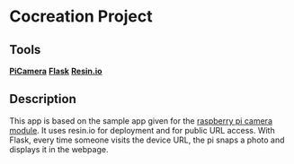 # Cocreation Project

## Tools 
[**PiCamera**](https://picamera.readthedocs.io/en/release-1.13/) [**Flask**](http://flask.pocoo.org/) [**Resin.io**](https://resin.io/)

## Description
This app is based on the sample app given for the [raspberry pi camera module](https://github.com/resin-io-projects/resin-rpi-python-picamera). It uses resin.io for deployment and for public URL access. With Flask, every time someone visits the device URL, the pi snaps a photo and displays it in the webpage. 
